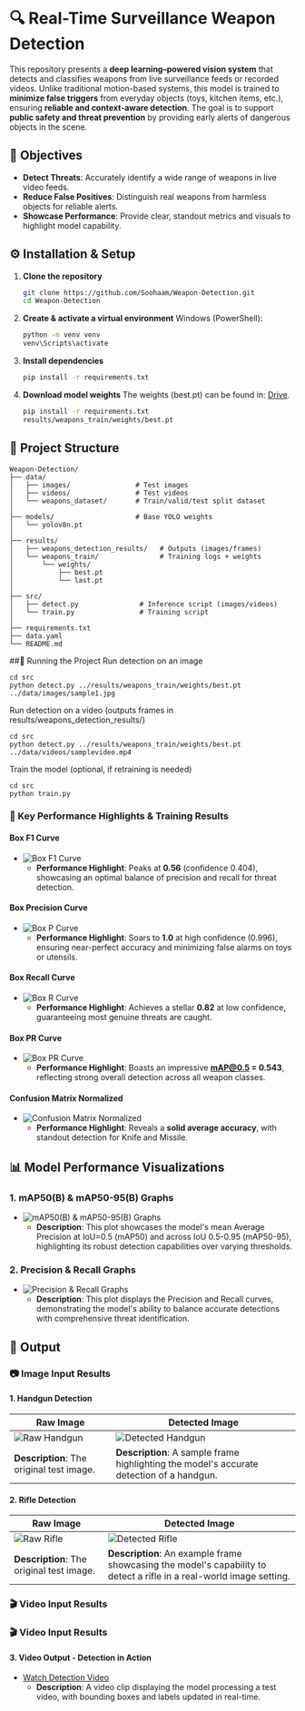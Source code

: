 # 🔍 Real-Time Surveillance Weapon Detection  

This repository presents a **deep learning–powered vision system** that detects and classifies weapons from live surveillance feeds or recorded videos. Unlike traditional motion-based systems, this model is trained to **minimize false triggers** from everyday objects (toys, kitchen items, etc.), ensuring **reliable and context-aware detection**. The goal is to support **public safety and threat prevention** by providing early alerts of dangerous objects in the scene.  

## 🎯 Objectives
- **Detect Threats**: Accurately identify a wide range of weapons in live video feeds.
- **Reduce False Positives**: Distinguish real weapons from harmless objects for reliable alerts.
- **Showcase Performance**: Provide clear, standout metrics and visuals to highlight model capability.

## ⚙️ Installation & Setup

1. **Clone the repository**
   ```bash
   git clone https://github.com/Soohaam/Weapon-Detection.git
   cd Weapon-Detection
2. **Create & activate a virtual environment**
    Windows (PowerShell):
   ```bash
   python -m venv venv
   venv\Scripts\activate
3. **Install dependencies**
   ```bash
   pip install -r requirements.txt
3. **Download model weights**
   The weights (best.pt) can be found in: [Drive](https://drive.google.com/drive/folders/1PhbHRhIakjWbKMVoHb5EQBHlnxbg-3f_?usp=sharing).
    ```bash
   pip install -r requirements.txt
   results/weapons_train/weights/best.pt

## 📂 Project Structure
  
    Weapon-Detection/
    ├── data/
    │   ├── images/                # Test images
    │   ├── videos/                # Test videos
    │   └── weapons_dataset/       # Train/valid/test split dataset
    │
    ├── models/                    # Base YOLO weights
    │   └── yolov8n.pt
    │
    ├── results/
    │   ├── weapons_detection_results/   # Outputs (images/frames)
    │   └── weapons_train/               # Training logs + weights
    │       └── weights/
    │           ├── best.pt
    │           └── last.pt
    │
    ├── src/
    │   ├── detect.py               # Inference script (images/videos)
    │   └── train.py                # Training script
    │
    ├── requirements.txt
    ├── data.yaml
    └── README.md

##🚀 Running the Project
  Run detection on an image
  
    cd src
    python detect.py ../results/weapons_train/weights/best.pt ../data/images/sample1.jpg

  Run detection on a video (outputs frames in results/weapons_detection_results/)

    cd src
    python detect.py ../results/weapons_train/weights/best.pt ../data/videos/samplevideo.mp4

  Train the model (optional, if retraining is needed)

    cd src
    python train.py


### 🌟 Key Performance Highlights & Training Results
#### Box F1 Curve
- ![Box F1 Curve](results/weapons_train/BoxF1_curve.png)  
  - **Performance Highlight**: Peaks at **0.56** (confidence 0.404), showcasing an optimal balance of precision and recall for threat detection.

#### Box Precision Curve
- ![Box P Curve](results/weapons_train/BoxP_curve.png)  
  - **Performance Highlight**: Soars to **1.0** at high confidence (0.996), ensuring near-perfect accuracy and minimizing false alarms on toys or utensils.

#### Box Recall Curve
- ![Box R Curve](results/weapons_train/BoxR_curve.png)  
  - **Performance Highlight**: Achieves a stellar **0.82** at low confidence, guaranteeing most genuine threats are caught.

#### Box PR Curve
- ![Box PR Curve](results/weapons_train/BoxPR_curve.png)  
  - **Performance Highlight**: Boasts an impressive **mAP@0.5 = 0.543**, reflecting strong overall detection across all weapon classes.

#### Confusion Matrix Normalized
- ![Confusion Matrix Normalized](results/weapons_train/confusion_matrix_normalized.png)  
  - **Performance Highlight**: Reveals a **solid average accuracy**, with standout detection for Knife and Missile.

## 📊 Model Performance Visualizations

### 1. mAP50(B) & mAP50-95(B) Graphs
- ![mAP50(B) & mAP50-95(B) Graphs](results/metrics1.png)  
  - **Description**: This plot showcases the model's mean Average Precision at IoU=0.5 (mAP50) and across IoU 0.5-0.95 (mAP50-95), highlighting its robust detection capabilities over varying thresholds.

### 2. Precision & Recall Graphs
- ![Precision & Recall Graphs](results/metrics2.png)  
  - **Description**: This plot displays the Precision and Recall curves, demonstrating the model's ability to balance accurate detections with comprehensive threat identification.
 
## 🎥 Output

### 📷 Image Input Results

#### 1. Handgun Detection
| Raw Image                                      | Detected Image                                  |
|------------------------------------------------|-------------------------------------------------|
| ![Raw Handgun](data/images/sample4.jpeg) | ![Detected Handgun](results/weapons_detection_results/sample4.jpg) |
| **Description**: The original test image.      | **Description**: A sample frame highlighting the model's accurate detection of a handgun. |

#### 2. Rifle Detection
| Raw Image                                      | Detected Image                                  |
|------------------------------------------------|-------------------------------------------------|
| ![Raw Rifle](data/images/sample3.jpg) | ![Detected Rifle](results/weapons_detection_results/sample3.jpg) |
| **Description**: The original test image.      | **Description**: An example frame showcasing the model's capability to detect a rifle in a real-world image setting. |

### 🎬 Video Input Results
### 🎬 Video Input Results

#### 3. Video Output - Detection in Action
- [Watch Detection Video](results/outputvideo.mp4)  
  - **Description**: A video clip displaying the model processing a test video, with bounding boxes and labels updated in real-time.
